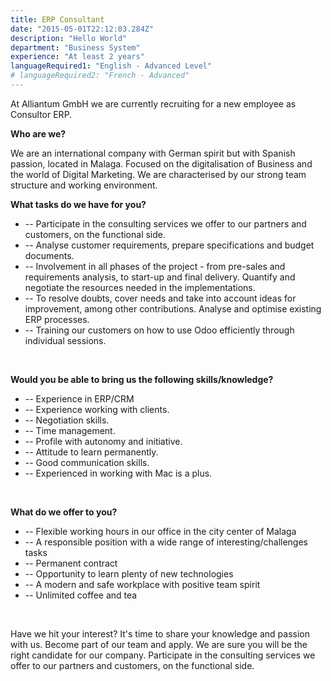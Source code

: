```yaml
---
title: ERP Consultant
date: "2015-05-01T22:12:03.284Z"
description: "Hello World"
department: "Business System"
experience: "At least 2 years"
languageRequired1: "English - Advanced Level"
# languageRequired2: "French - Advanced"
---
```


At Alliantum GmbH we are currently recruiting for a new employee as Consultor ERP.

**Who are we?**

We are an international company with German spirit but with Spanish passion, located in Malaga. Focused on the digitalisation of Business and the world of Digital Marketing. We are characterised by our strong team structure and working environment.

**What tasks do we have for you?**

- -- Participate in the consulting services we offer to our partners and customers, on the functional side.
- -- Analyse customer requirements, prepare specifications and budget documents.
- -- Involvement in all phases of the project - from pre-sales and requirements analysis, to start-up and final delivery. Quantify and negotiate the resources needed in the implementations.
- -- To resolve doubts, cover needs and take into account ideas for improvement, among other contributions. Analyse and optimise existing ERP processes.
- -- Training our customers on how to use Odoo efficiently through individual sessions.

<br/>

**Would you be able to bring us the following skills/knowledge?**

- -- Experience in ERP/CRM
- --  Experience working with clients.
- -- Negotiation skills.
- -- Time management.
- -- Profile with autonomy and initiative.
- -- Attitude to learn permanently.
- -- Good communication skills.
- -- Experienced in working with Mac is a plus.

<br/>

**What do we offer to you?**

- -- Flexible working hours in our office in the city center of Malaga
- -- A responsible position with a wide range of interesting/challenges tasks
- -- Permanent contract
- -- Opportunity to learn plenty of new technologies
- -- A modern and safe workplace with positive team spirit
- -- Unlimited coffee and tea

<br/>

Have we hit your interest? It's time to share your knowledge and passion with us. Become part of our team and apply. We are sure you will be the right candidate for our company. Participate in the consulting services we offer to our partners and customers, on the functional side.

